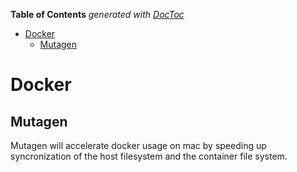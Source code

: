 <!-- START doctoc generated TOC please keep comment here to allow auto update -->
<!-- DON'T EDIT THIS SECTION, INSTEAD RE-RUN doctoc TO UPDATE -->
**Table of Contents**  *generated with [DocToc](https://github.com/thlorenz/doctoc)*

- [Docker](#docker)
  - [Mutagen](#mutagen)

<!-- END doctoc generated TOC please keep comment here to allow auto update -->

# Docker

## Mutagen
Mutagen will accelerate docker usage on mac by speeding up syncronization of the host filesystem and the container file system.